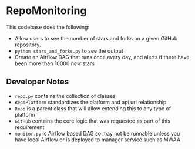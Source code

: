 # RepoMonitoring

This codebase does the following:
* Allow users to see the number of stars and forks on a given GitHub repository. 
 * `python stars_and_forks.py` to see the output
* Create an Airflow DAG that runs once every day, and alerts if there have been more than 10000 _new_ stars

## Developer Notes
* `repo.py` contains the collection of classes
 * `RepoPlatform` standardizes the platform and api url relationship
 * `Repo` is a parent class that will allow extending this to any type of platform
 * `GitHub` contains the core logic that was requested as part of this requirement
* `monitor.py` is Airflow based DAG so may not be runnable unless you have local Airflow or is deployed to manager service such as MWAA